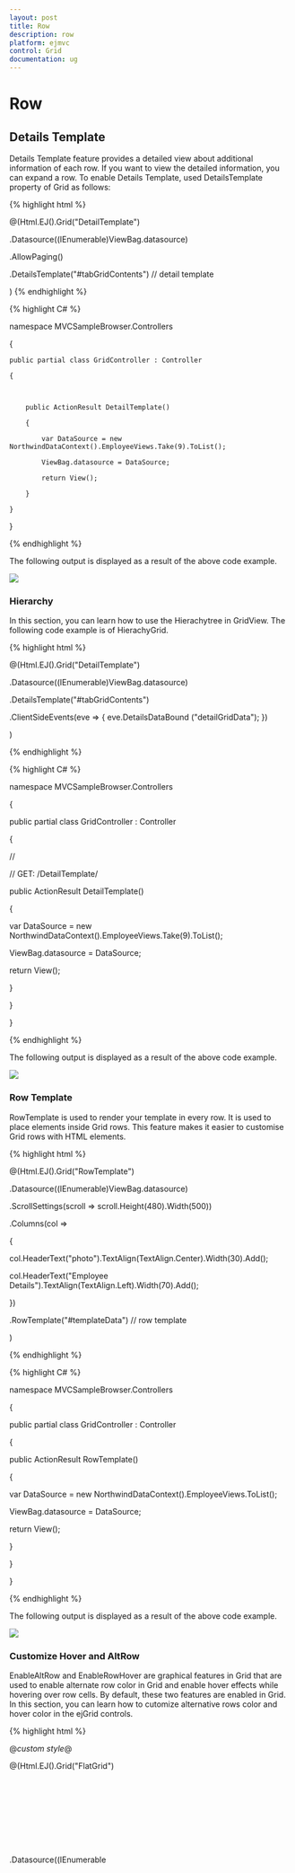 ```yaml
---
layout: post
title: Row
description: row
platform: ejmvc
control: Grid
documentation: ug
---
```


# Row

## Details Template

Details Template feature provides a detailed view about additional information of each row. If you want to view the detailed information, you can expand a row. To enable Details Template, used DetailsTemplate property of Grid as follows:



{% highlight html %}



<script id="tabGridContents" type="text/x-jsrender">

    <div id="contact{{:EmployeeID}}" style="font-weight:bold; padding:5px;">

        <div id="cont">

            contact:{{:Address}}<br />

            city:{{:City}}<br />

            Country:{{:Country}}<br />

            phone:{{:HomePhone}}<br />

        </div>

    </div>

</script>

@(Html.EJ().Grid<EmployeeView>("DetailTemplate")

.Datasource((IEnumerable<object>)ViewBag.datasource)

.AllowPaging()

   .DetailsTemplate("#tabGridContents") // detail template

 )
{% endhighlight %}


{% highlight C# %}



namespace MVCSampleBrowser.Controllers

{

    public partial class GridController : Controller

    {



        public ActionResult DetailTemplate()

        {

            var DataSource = new NorthwindDataContext().EmployeeViews.Take(9).ToList();

            ViewBag.datasource = DataSource;

            return View();

        }

    }

}

{% endhighlight %}





The following output is displayed as a result of the above code example.



![](Row_images/Row_img1.png)





### Hierarchy



In this section, you can learn how to use the Hierachytree in GridView. The following code example is of HierachyGrid.



{% highlight html %}



@(Html.EJ().Grid<EmployeeView>("DetailTemplate")

.Datasource((IEnumerable<object>)ViewBag.datasource)

.DetailsTemplate("#tabGridContents")

.ClientSideEvents(eve => { eve.DetailsDataBound ("detailGridData"); })

)



<script src="~/Scripts/jsondata.min.js"></script>

<script id="tabGridContents" type="text/x-jsrender">

<div class="tabcontrol" id="Test">

<div id="detailGrid">

</div>

<label id="employeeDet" style="display: none">{{:EmployeeID}}</label>

</div>

</script>

<script type="text/javascript">

function detailGridData(e) {

var filteredData = e.detailsElement.find("#employeeDet").text();

// the datasource "window.ordersView" is referred from jsondata.min.js

var data = ej.DataManager(window.ordersView).executeLocal(ej.Query().where("EmployeeID", "equal", parseInt(filteredData), true));

e.detailsElement.find("#detailGrid").ejGrid({

dataSource: data,



});



}

</script>

{% endhighlight %}

{% highlight C# %}





namespace MVCSampleBrowser.Controllers

{

public partial class GridController : Controller

{

//

// GET: /DetailTemplate/



public ActionResult DetailTemplate()

{

var DataSource = new NorthwindDataContext().EmployeeViews.Take(9).ToList();

ViewBag.datasource = DataSource;

return View();

}



}

}


{% endhighlight %}


The following output is displayed as a result of the above code example.



![](Row_images/Row_img2.png)



### Row Template

RowTemplate is used to render your template in every row. It is used to place elements inside Grid rows. This feature makes it easier to customise Grid rows with HTML elements.



{% highlight html %}



<script id="templateData" type="text/x-jsrender">

<tr>

<td class="photo">

<img style="width:130px;height: 160px" src="http://js.syncfusion.com/demos/web/themes/images/Employees//{{:EmployeeID}}.png" alt="{{:EmployeeID}}" />

</td>

<td class="details">

<table class="CardTable" cellpadding="3" cellspacing="6">

<colgroup>

<col width="50%">

<col width="50%">

</colgroup>

<tbody>

<tr>

<td class="CardHeader">First Name: </td>

<td style="padding:20px">{{:FirstName}} </td>

</tr>

<tr>



<td class="CardHeader">

Birth Date:

</td>

<td style="padding:20px">

{{:BirthDate.toLocaleDateString()}}

</td>

</tr>

<tr>



<td class="CardHeader">

Hire Date:

</td>

<td style="padding:20px">

{{:HireDate.toLocaleDateString()}}

</td>

</tr>

</tbody>

</table>

</td>

</tr>

</script>

<style>

.CardHeader {

font-weight:bold;

font-size:14px;

padding:20px;

}

</style>



@(Html.EJ().Grid<EmployeeView>("RowTemplate")

.Datasource((IEnumerable<object>)ViewBag.datasource)

.ScrollSettings(scroll => scroll.Height(480).Width(500))

.Columns(col =>

{

col.HeaderText("photo").TextAlign(TextAlign.Center).Width(30).Add();

col.HeaderText("Employee Details").TextAlign(TextAlign.Left).Width(70).Add();

})

.RowTemplate("#templateData")    // row template

)

{% endhighlight %}

{% highlight C# %}





namespace MVCSampleBrowser.Controllers

{

public partial class GridController : Controller

{



public ActionResult RowTemplate()

{

var DataSource = new NorthwindDataContext().EmployeeViews.ToList();

ViewBag.datasource = DataSource;

return View();

}



}

}


{% endhighlight %}


The following output is displayed as a result of the above code example.



![](Row_images/Row_img3.png)



### Customize Hover and AltRow 

EnableAltRow and EnableRowHover are graphical features in Grid that are used to enable alternate row color in Grid and enable hover effects while hovering over row cells. By default, these two features are enabled in Grid. In this section, you can learn how to cutomize alternative rows color and hover color in the ejGrid controls.





{% highlight html %}



@*custom style*@

<style>

.e-grid .e-alt_row {

        background-color: lightgreen !important;

    }



.e-grid .e-hover {

        background: black !important;

    }

</style>



@(Html.EJ().Grid<OrdersView>("FlatGrid")

.Datasource((IEnumerable<object>)ViewBag.datasource)

    .AllowPaging()

    .PageSettings(page => page.PageSize(5))

.EnableAltRow (true)

    .EnableRowHover(true)

    )

{% endhighlight %}

{% highlight C# %}



namespace MVCSampleBrowser.Controllers

{

    public partial class GridController : Controller

    {

        public ActionResult Default()

        {

            var DataSource = new NorthwindDataContext().OrdersViews.ToList();

            ViewBag.datasource = DataSource;

            return View();

        }

    }

}
{% endhighlight %}




The following output is displayed as a result of the above code example.



![](Row_images/Row_img4.png)



